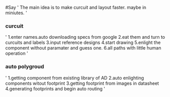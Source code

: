 #Say
'
The main idea is to make curcuit and layout faster. maybe in miniutes.
'

### curcuit
'
1.enter names.auto downloading specs from google
2.eat them and turn to curcuits and labels
3.input reference designs
4.start drawing
5.enlight the component without paramater and guess one.
6.all paths with little human operation
'

### auto polygroud
'
1.getting component from existing library of AD
2.auto enlighting components witout footprint
3.getting footprint from images in datasheet
4.generating footprints and begin auto routing
'
